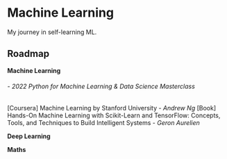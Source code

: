 # Machine Learning
My journey in self-learning ML.

## Roadmap
**Machine Learning**
###### - 2022 Python for Machine Learning & Data Science Masterclass
[Coursera] Machine Learning by Stanford University - *Andrew Ng*
[Book] Hands-On Machine Learning with Scikit-Learn and TensorFlow: Concepts, Tools, and Techniques to Build Intelligent Systems - *Geron Aurelien*

**Deep Learning**

**Maths**
